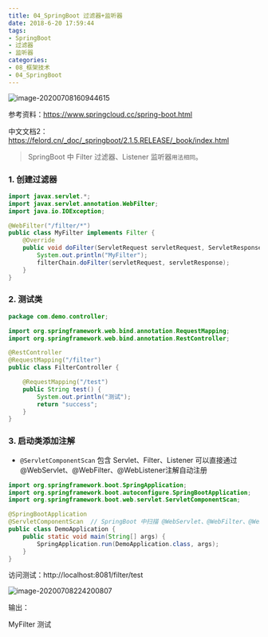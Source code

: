 ```yaml
---
title: 04_SpringBoot 过滤器+监听器
date: 2018-6-20 17:59:44
tags:
- SpringBoot
- 过滤器
- 监听器
categories: 
- 08_框架技术
- 04_SpringBoot
---
```






![image-20200708160944615](https://jy-imgs.oss-cn-beijing.aliyuncs.com/img/20200708160946.png)

参考资料：https://www.springcloud.cc/spring-boot.html

中文文档2：https://felord.cn/_doc/_springboot/2.1.5.RELEASE/_book/index.html



> SpringBoot 中 Filter 过滤器、Listener 监听器`用法相同`。



### 1. 创建过滤器

```java
import javax.servlet.*;
import javax.servlet.annotation.WebFilter;
import java.io.IOException;

@WebFilter("/filter/*")
public class MyFilter implements Filter {
    @Override
    public void doFilter(ServletRequest servletRequest, ServletResponse servletResponse, FilterChain filterChain) throws IOException, ServletException {
        System.out.println("MyFilter");
        filterChain.doFilter(servletRequest, servletResponse);
    }
}

```



### 2. 测试类

```java
package com.demo.controller;

import org.springframework.web.bind.annotation.RequestMapping;
import org.springframework.web.bind.annotation.RestController;

@RestController
@RequestMapping("/filter")
public class FilterController {

    @RequestMapping("/test")
    public String test() {
        System.out.println("测试");
        return "success";
    }
}
```



### 3. 启动类添加注解

* `@ServletComponentScan` 包含 Servlet、Filter、Listener 可以直接通过@WebServlet、@WebFilter、@WebListener注解自动注册

```java
import org.springframework.boot.SpringApplication;
import org.springframework.boot.autoconfigure.SpringBootApplication;
import org.springframework.boot.web.servlet.ServletComponentScan;

@SpringBootApplication
@ServletComponentScan  // SpringBoot 中扫描 @WebServlet、@WebFilter、@WebListener注解
public class DemoApplication {
    public static void main(String[] args) {
        SpringApplication.run(DemoApplication.class, args);
    }
}
```



访问测试：http://localhost:8081/filter/test

![image-20200708224200807](https://jy-imgs.oss-cn-beijing.aliyuncs.com/img/20200708224201.png)

输出：

MyFilter
测试